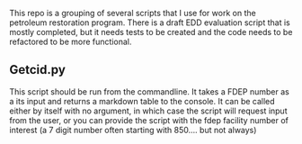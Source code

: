 This repo is a grouping of several scripts that I use for work on the petroleum restoration program. There is a draft EDD evaluation script that is mostly completed, but it needs tests to be created and the code needs to be refactored to be more functional.

Getcid.py
---------
This script should be run from the commandline. It takes a FDEP number as a its input and returns a markdown table to the console. 
It can be called either by itself with no argument, in which case the script will request input from the user, or you can provide the script with the fdep facility number of interest (a 7 digit number often starting with 850.... but not always)



